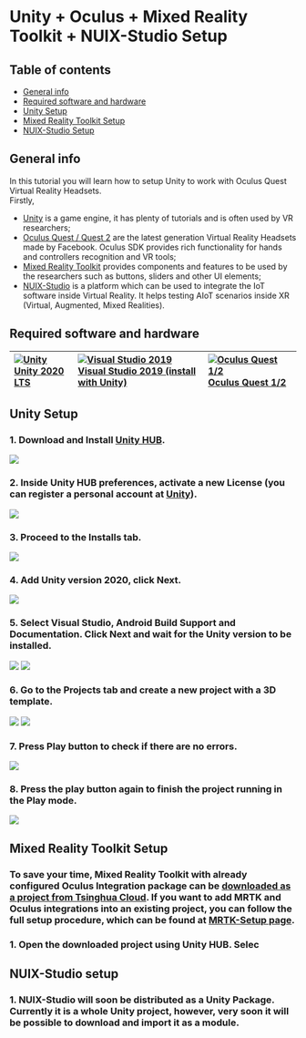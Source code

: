 # Unity + Oculus + Mixed Reality Toolkit + NUIX-Studio Setup

## Table of contents
* [General info](#general-info)
* [Required software and hardware](#required-software-and-hardware)
* [Unity Setup](#unity-setup)
* [Mixed Reality Toolkit Setup](#mixed-reality-toolkit-setup)
* [NUIX-Studio Setup](#nuix-studio-setup)


## General info
In this tutorial you will learn how to setup Unity to work with Oculus Quest Virtual Reality Headsets.\
Firstly,
* [Unity](https://unity.com) is a game engine, it has plenty of tutorials and is often used by VR researchers;
* [Oculus Quest / Quest 2](https://www.oculus.com) are the latest generation Virtual Reality Headsets made by Facebook. Oculus SDK provides rich functionality for hands and controllers recognition and VR tools;
* [Mixed Reality Toolkit](https://github.com/microsoft/MixedRealityToolkit-Unity) provides components and features to be used by the researchers such as buttons, sliders and other UI elements;
* [NUIX-Studio](https://github.com/VRSimulator/NUIX-Studio-APP) is a platform which can be used to integrate the IoT software inside Virtual Reality. It helps testing AIoT scenarios inside XR (Virtual, Augmented, Mixed Realities).

## Required software and hardware
| [![Unity](https://docs.microsoft.com/windows/mixed-reality/mrtk-unity/features/images/MRTK170802_Short_18.png)](https://unity3d.com/get-unity/download/archive) [Unity 2020 LTS](https://unity3d.com/get-unity/download/archive)| [![Visual Studio 2019](https://docs.microsoft.com/windows/mixed-reality/mrtk-unity/features/images/MRTK170802_Short_19.png)](http://dev.windows.com/downloads) [Visual Studio 2019 (install with Unity)](http://dev.windows.com/downloads)| [![Oculus Quest 1/2](https://docs.microsoft.com/windows/mixed-reality/mrtk-unity/features/images/MRTK170802_Short_20.png)](https://www.oculus.com/quest-2/) [Oculus Quest 1/2](https://www.oculus.com/quest-2/)|
| :--- | :--- | :--- |

## Unity Setup

### 1. Download and Install [Unity HUB](https://store.unity.com/download?ref=personal).
![](https://github.com/FedorIvachev/IoThingsLab-ReadmeFiles/blob/master/Tutorials/NUIX-Setup-Pictures/UNITY-Setup-2.png)

### 2. Inside Unity HUB preferences, activate a new License (you can register a personal account at [Unity](https://unity.com)).
![](https://github.com/FedorIvachev/IoThingsLab-ReadmeFiles/blob/master/Tutorials/NUIX-Setup-Pictures/UNITY-Setup-3.png)

### 3. Proceed to the Installs tab.
![](https://github.com/FedorIvachev/IoThingsLab-ReadmeFiles/blob/master/Tutorials/NUIX-Setup-Pictures/UNITY-Setup-4.png)

### 4. Add Unity version 2020, click Next.
![](https://github.com/FedorIvachev/IoThingsLab-ReadmeFiles/blob/master/Tutorials/NUIX-Setup-Pictures/UNITY-Setup-5.png)

### 5. Select Visual Studio, Android Build Support and Documentation. Click Next and wait for the Unity version to be installed.
![](https://github.com/FedorIvachev/IoThingsLab-ReadmeFiles/blob/master/Tutorials/NUIX-Setup-Pictures/UNITY-Setup-6.png)
![](https://github.com/FedorIvachev/IoThingsLab-ReadmeFiles/blob/master/Tutorials/NUIX-Setup-Pictures/UNITY-Setup-1.png)

### 6. Go to the Projects tab and create a new project with a 3D template.
![](https://github.com/FedorIvachev/IoThingsLab-ReadmeFiles/blob/master/Tutorials/NUIX-Setup-Pictures/UNITY-Setup-7.png)
![](https://github.com/FedorIvachev/IoThingsLab-ReadmeFiles/blob/master/Tutorials/NUIX-Setup-Pictures/UNITY-Setup-7-1.png)

### 7. Press Play button to check if there are no errors.
![](https://github.com/FedorIvachev/IoThingsLab-ReadmeFiles/blob/master/Tutorials/NUIX-Setup-Pictures/UNITY-Setup-8.png)

### 8. Press the play button again to finish the project running in the Play mode.
![](https://github.com/FedorIvachev/IoThingsLab-ReadmeFiles/blob/master/Tutorials/NUIX-Setup-Pictures/UNITY-Setup-9.png)

## Mixed Reality Toolkit Setup

### To save your time, Mixed Reality Toolkit with already configured Oculus Integration package can be [downloaded as a project from Tsinghua Cloud](). If you want to add MRTK and Oculus integrations into an existing project, you can follow the full setup procedure, which can be found at [MRTK-Setup page](https://github.com/FedorIvachev/IoThingsLab-ReadmeFiles/blob/master/Tutorials/MRTKSetup.md).
### 1. Open the downloaded project using Unity HUB. Selec

## NUIX-Studio setup

### 1. NUIX-Studio will soon be distributed as a Unity Package. Currently it is a whole Unity project, however, very soon it will be possible to download and import it as a module.


